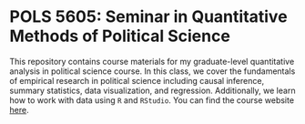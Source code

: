 # POLS 5605: Seminar in Quantitative Methods of Political Science

This repository contains course materials for my graduate-level quantitative analysis in political science course. In this class, we cover the fundamentals of empirical research in political science including causal inference, summary statistics, data visualization, and regression. Additionally, we learn how to work with data using `R` and `RStudio`. You can find the course website [here](https://byersjs.github.io/POLS-5605/).